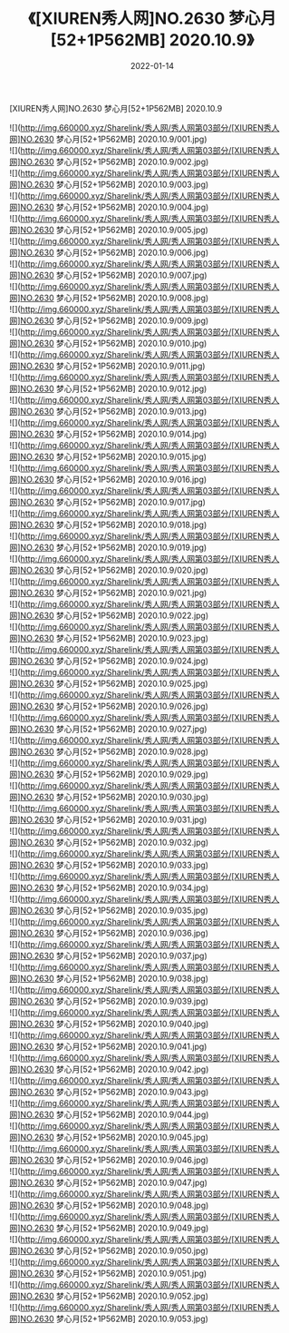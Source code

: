 ﻿---
layout: post
title:  《[XIUREN秀人网]NO.2630 梦心月[52+1P562MB] 2020.10.9》
date:   2022-01-14
img: http://img.660000.xyz/Sharelink/秀人网/秀人网第03部分/[XIUREN秀人网]NO.2630 梦心月[52+1P562MB] 2020.10.9/000.jpg
categories: [美女, 清纯, 唯美]
---

[XIUREN秀人网]NO.2630 梦心月[52+1P562MB] 2020.10.9

 ![](http://img.660000.xyz/Sharelink/秀人网/秀人网第03部分/[XIUREN秀人网]NO.2630 梦心月[52+1P562MB] 2020.10.9/001.jpg) <br>![](http://img.660000.xyz/Sharelink/秀人网/秀人网第03部分/[XIUREN秀人网]NO.2630 梦心月[52+1P562MB] 2020.10.9/002.jpg) <br>![](http://img.660000.xyz/Sharelink/秀人网/秀人网第03部分/[XIUREN秀人网]NO.2630 梦心月[52+1P562MB] 2020.10.9/003.jpg) <br>![](http://img.660000.xyz/Sharelink/秀人网/秀人网第03部分/[XIUREN秀人网]NO.2630 梦心月[52+1P562MB] 2020.10.9/004.jpg) <br>![](http://img.660000.xyz/Sharelink/秀人网/秀人网第03部分/[XIUREN秀人网]NO.2630 梦心月[52+1P562MB] 2020.10.9/005.jpg) <br>![](http://img.660000.xyz/Sharelink/秀人网/秀人网第03部分/[XIUREN秀人网]NO.2630 梦心月[52+1P562MB] 2020.10.9/006.jpg) <br>![](http://img.660000.xyz/Sharelink/秀人网/秀人网第03部分/[XIUREN秀人网]NO.2630 梦心月[52+1P562MB] 2020.10.9/007.jpg) <br>![](http://img.660000.xyz/Sharelink/秀人网/秀人网第03部分/[XIUREN秀人网]NO.2630 梦心月[52+1P562MB] 2020.10.9/008.jpg) <br>![](http://img.660000.xyz/Sharelink/秀人网/秀人网第03部分/[XIUREN秀人网]NO.2630 梦心月[52+1P562MB] 2020.10.9/009.jpg) <br>![](http://img.660000.xyz/Sharelink/秀人网/秀人网第03部分/[XIUREN秀人网]NO.2630 梦心月[52+1P562MB] 2020.10.9/010.jpg) <br>![](http://img.660000.xyz/Sharelink/秀人网/秀人网第03部分/[XIUREN秀人网]NO.2630 梦心月[52+1P562MB] 2020.10.9/011.jpg) <br>![](http://img.660000.xyz/Sharelink/秀人网/秀人网第03部分/[XIUREN秀人网]NO.2630 梦心月[52+1P562MB] 2020.10.9/012.jpg) <br>![](http://img.660000.xyz/Sharelink/秀人网/秀人网第03部分/[XIUREN秀人网]NO.2630 梦心月[52+1P562MB] 2020.10.9/013.jpg) <br>![](http://img.660000.xyz/Sharelink/秀人网/秀人网第03部分/[XIUREN秀人网]NO.2630 梦心月[52+1P562MB] 2020.10.9/014.jpg) <br>![](http://img.660000.xyz/Sharelink/秀人网/秀人网第03部分/[XIUREN秀人网]NO.2630 梦心月[52+1P562MB] 2020.10.9/015.jpg) <br>![](http://img.660000.xyz/Sharelink/秀人网/秀人网第03部分/[XIUREN秀人网]NO.2630 梦心月[52+1P562MB] 2020.10.9/016.jpg) <br>![](http://img.660000.xyz/Sharelink/秀人网/秀人网第03部分/[XIUREN秀人网]NO.2630 梦心月[52+1P562MB] 2020.10.9/017.jpg) <br>![](http://img.660000.xyz/Sharelink/秀人网/秀人网第03部分/[XIUREN秀人网]NO.2630 梦心月[52+1P562MB] 2020.10.9/018.jpg) <br>![](http://img.660000.xyz/Sharelink/秀人网/秀人网第03部分/[XIUREN秀人网]NO.2630 梦心月[52+1P562MB] 2020.10.9/019.jpg) <br>![](http://img.660000.xyz/Sharelink/秀人网/秀人网第03部分/[XIUREN秀人网]NO.2630 梦心月[52+1P562MB] 2020.10.9/020.jpg) <br>![](http://img.660000.xyz/Sharelink/秀人网/秀人网第03部分/[XIUREN秀人网]NO.2630 梦心月[52+1P562MB] 2020.10.9/021.jpg) <br>![](http://img.660000.xyz/Sharelink/秀人网/秀人网第03部分/[XIUREN秀人网]NO.2630 梦心月[52+1P562MB] 2020.10.9/022.jpg) <br>![](http://img.660000.xyz/Sharelink/秀人网/秀人网第03部分/[XIUREN秀人网]NO.2630 梦心月[52+1P562MB] 2020.10.9/023.jpg) <br>![](http://img.660000.xyz/Sharelink/秀人网/秀人网第03部分/[XIUREN秀人网]NO.2630 梦心月[52+1P562MB] 2020.10.9/024.jpg) <br>![](http://img.660000.xyz/Sharelink/秀人网/秀人网第03部分/[XIUREN秀人网]NO.2630 梦心月[52+1P562MB] 2020.10.9/025.jpg) <br>![](http://img.660000.xyz/Sharelink/秀人网/秀人网第03部分/[XIUREN秀人网]NO.2630 梦心月[52+1P562MB] 2020.10.9/026.jpg) <br>![](http://img.660000.xyz/Sharelink/秀人网/秀人网第03部分/[XIUREN秀人网]NO.2630 梦心月[52+1P562MB] 2020.10.9/027.jpg) <br>![](http://img.660000.xyz/Sharelink/秀人网/秀人网第03部分/[XIUREN秀人网]NO.2630 梦心月[52+1P562MB] 2020.10.9/028.jpg) <br>![](http://img.660000.xyz/Sharelink/秀人网/秀人网第03部分/[XIUREN秀人网]NO.2630 梦心月[52+1P562MB] 2020.10.9/029.jpg) <br>![](http://img.660000.xyz/Sharelink/秀人网/秀人网第03部分/[XIUREN秀人网]NO.2630 梦心月[52+1P562MB] 2020.10.9/030.jpg) <br>![](http://img.660000.xyz/Sharelink/秀人网/秀人网第03部分/[XIUREN秀人网]NO.2630 梦心月[52+1P562MB] 2020.10.9/031.jpg) <br>![](http://img.660000.xyz/Sharelink/秀人网/秀人网第03部分/[XIUREN秀人网]NO.2630 梦心月[52+1P562MB] 2020.10.9/032.jpg) <br>![](http://img.660000.xyz/Sharelink/秀人网/秀人网第03部分/[XIUREN秀人网]NO.2630 梦心月[52+1P562MB] 2020.10.9/033.jpg) <br>![](http://img.660000.xyz/Sharelink/秀人网/秀人网第03部分/[XIUREN秀人网]NO.2630 梦心月[52+1P562MB] 2020.10.9/034.jpg) <br>![](http://img.660000.xyz/Sharelink/秀人网/秀人网第03部分/[XIUREN秀人网]NO.2630 梦心月[52+1P562MB] 2020.10.9/035.jpg) <br>![](http://img.660000.xyz/Sharelink/秀人网/秀人网第03部分/[XIUREN秀人网]NO.2630 梦心月[52+1P562MB] 2020.10.9/036.jpg) <br>![](http://img.660000.xyz/Sharelink/秀人网/秀人网第03部分/[XIUREN秀人网]NO.2630 梦心月[52+1P562MB] 2020.10.9/037.jpg) <br>![](http://img.660000.xyz/Sharelink/秀人网/秀人网第03部分/[XIUREN秀人网]NO.2630 梦心月[52+1P562MB] 2020.10.9/038.jpg) <br>![](http://img.660000.xyz/Sharelink/秀人网/秀人网第03部分/[XIUREN秀人网]NO.2630 梦心月[52+1P562MB] 2020.10.9/039.jpg) <br>![](http://img.660000.xyz/Sharelink/秀人网/秀人网第03部分/[XIUREN秀人网]NO.2630 梦心月[52+1P562MB] 2020.10.9/040.jpg) <br>![](http://img.660000.xyz/Sharelink/秀人网/秀人网第03部分/[XIUREN秀人网]NO.2630 梦心月[52+1P562MB] 2020.10.9/041.jpg) <br>![](http://img.660000.xyz/Sharelink/秀人网/秀人网第03部分/[XIUREN秀人网]NO.2630 梦心月[52+1P562MB] 2020.10.9/042.jpg) <br>![](http://img.660000.xyz/Sharelink/秀人网/秀人网第03部分/[XIUREN秀人网]NO.2630 梦心月[52+1P562MB] 2020.10.9/043.jpg) <br>![](http://img.660000.xyz/Sharelink/秀人网/秀人网第03部分/[XIUREN秀人网]NO.2630 梦心月[52+1P562MB] 2020.10.9/044.jpg) <br>![](http://img.660000.xyz/Sharelink/秀人网/秀人网第03部分/[XIUREN秀人网]NO.2630 梦心月[52+1P562MB] 2020.10.9/045.jpg) <br>![](http://img.660000.xyz/Sharelink/秀人网/秀人网第03部分/[XIUREN秀人网]NO.2630 梦心月[52+1P562MB] 2020.10.9/046.jpg) <br>![](http://img.660000.xyz/Sharelink/秀人网/秀人网第03部分/[XIUREN秀人网]NO.2630 梦心月[52+1P562MB] 2020.10.9/047.jpg) <br>![](http://img.660000.xyz/Sharelink/秀人网/秀人网第03部分/[XIUREN秀人网]NO.2630 梦心月[52+1P562MB] 2020.10.9/048.jpg) <br>![](http://img.660000.xyz/Sharelink/秀人网/秀人网第03部分/[XIUREN秀人网]NO.2630 梦心月[52+1P562MB] 2020.10.9/049.jpg) <br>![](http://img.660000.xyz/Sharelink/秀人网/秀人网第03部分/[XIUREN秀人网]NO.2630 梦心月[52+1P562MB] 2020.10.9/050.jpg) <br>![](http://img.660000.xyz/Sharelink/秀人网/秀人网第03部分/[XIUREN秀人网]NO.2630 梦心月[52+1P562MB] 2020.10.9/051.jpg) <br>![](http://img.660000.xyz/Sharelink/秀人网/秀人网第03部分/[XIUREN秀人网]NO.2630 梦心月[52+1P562MB] 2020.10.9/052.jpg) <br>![](http://img.660000.xyz/Sharelink/秀人网/秀人网第03部分/[XIUREN秀人网]NO.2630 梦心月[52+1P562MB] 2020.10.9/053.jpg) <br>